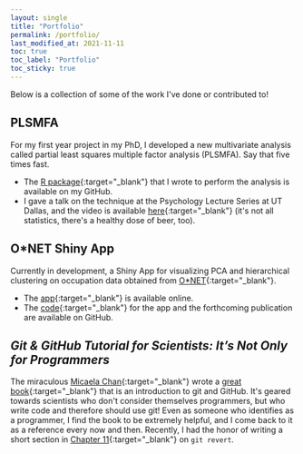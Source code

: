 ```yaml
---
layout: single
title: "Portfolio"
permalink: /portfolio/
last_modified_at: 2021-11-11
toc: true
toc_label: "Portfolio"
toc_sticky: true
---
```


Below is a collection of some of the work I've done or contributed to!

## PLSMFA

For my first year project in my PhD, I developed a new multivariate analysis called
partial least squares multiple factor analysis (PLSMFA).
Say that five times fast. 
- The [R package](https://github.com/LukeMoraglia/PLSMFA){:target="_blank"} that I wrote to perform the analysis is available on my GitHub. 
- I gave a talk on the technique at the Psychology Lecture Series at UT Dallas, and the video is available [here](https://youtu.be/0jy-_ix8xz0){:target="_blank"} (it's not all statistics, there's a healthy dose
of beer, too).

## O*NET Shiny App

Currently in development, a Shiny App for visualizing PCA and hierarchical clustering on occupation data obtained from [O*NET](https://www.onetonline.org){:target="_blank"}. 
- The [app](https://lukemoraglia.shinyapps.io/ONETrowClust/){:target="_blank"} is available online.
- The [code](https://github.com/juchiyu/OccupationPCAs){:target="_blank"} for the app and the forthcoming publication are available on GitHub. 

## *Git & GitHub Tutorial for Scientists: It’s Not Only for Programmers*

The miraculous [Micaela Chan](https://micaelachan.com){:target="_blank"} wrote a [great book](https://gitbookdown.dallasdatascience.com){:target="_blank"} that is an introduction to git and GitHub.
It's geared towards scientists who don't consider themselves programmers, but who write code and therefore should use git!
Even as someone who identifies as a programmer, I find the book to be extremely helpful, and I come back to it as a reference every now and then. 
Recently, I had the honor of writing a short section in [Chapter 11](https://gitbookdown.dallasdatascience.com/revert-to-a-previous-commit-git-checkout.html){:target="_blank"} on `git revert`. 